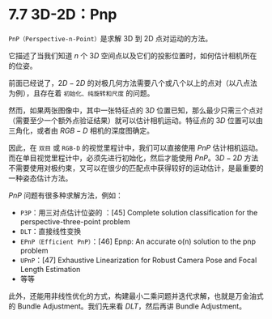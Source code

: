 &emsp;
# 7.7 3D-2D：Pnp

`PnP（Perspective-n-Point）`是求解 3D 到 2D 点对运动的方法。

它描述了当我们知道 $n$ 个 $3D$ 空间点以及它们的投影位置时，如何估计相机所在的位姿。

前面已经说了，$2D-2D$ 的对极几何方法需要八个或八个以上的点对（以八点法为例），且存在着 `初始化、纯旋转和尺度` 的问题。

然而，如果两张图像中，其中一张特征点的 $3D$ 位置已知，那么最少只需三个点对（需要至少一个额外点验证结果）就可以估计相机运动。特征点的 $3D$ 位置可以由三角化，或者由 $RGB-D$ 相机的深度图确定。

因此，在 `双目` 或 `RGB-D` 的视觉里程计中，我们可以直接使用 $PnP$ 估计相机运动。而在单目视觉里程计中，必须先进行初始化，然后才能使用 $PnP$。$3D-2D$ 方法不需要使用对极约束，又可以在很少的匹配点中获得较好的运动估计，是最重要的一种姿态估计方法。

$PnP$ 问题有很多种求解方法，例如：
- `P3P`：用三对点估计位姿的 ：[45] Complete solution classification for the perspective-three-point problem
- `DLT`：直接线性变换 
- `EPnP（Efficient PnP）`：[46] Epnp: An accurate o(n) solution to the pnp problem
- `UPnP`：[47] Exhaustive Linearization for Robust Camera Pose and Focal Length Estimation
- 等等

此外，还能用非线性优化的方式，构建最小二乘问题并迭代求解，也就是万金油式的 Bundle Adjustment。我们先来看 $DLT$，然后再讲 Bundle Adjustment。